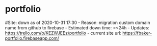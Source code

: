 # portfolio

#Site: down as of 2020-10-31 17:30
    - Reason: migration custom domain name from github to firebase 
    - Estimated down time: =<24h
    - Updates: https://trello.com/b/KEZWJEEz/portfolio
    - current site url: https://fbaker-portfolio.firebaseapp.com/
